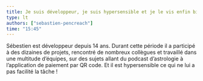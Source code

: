 ```yaml
---
title: Je suis développeur, je suis hypersensible et je le vis enfin bien !
type: lt
authors: ["sebastien-pencreach"]
time: "15:45"
---
```


Sébestien est développeur depuis 14 ans. Durant cette période il a participé à des dizaines de projets, rencontré de nombreux collègues et travaillé dans une multitude d’équipes, sur des sujets allant du podcast d’astrologie à l’application de paiement par QR code. Et il est hypersensible ce qui ne lui a pas facilité la tâche !
